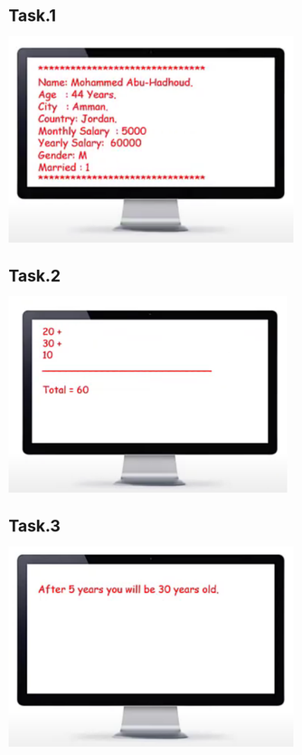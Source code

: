 # Task.1
![Task_1](https://github.com/GeorgeHanyMilad/Abu_Hadhoud-Tasks-With-CPP/blob/master/Lesson%20(18)%20Homework%20Solution/Images/Task_1.png?raw=true)
<br>

# Task.2
![Task_2](https://github.com/GeorgeHanyMilad/Abu_Hadhoud-Tasks-With-CPP/blob/master/Lesson%20(18)%20Homework%20Solution/Images/Task_2.png?raw=true)
<br>

# Task.3
![Task_3](https://github.com/GeorgeHanyMilad/Abu_Hadhoud-Tasks-With-CPP/blob/master/Lesson%20(18)%20Homework%20Solution/Images/Task_3.png?raw=true)
<br>